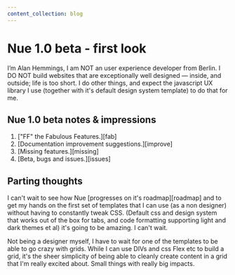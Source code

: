 ```yaml
---
content_collection: blog
---
```


# Nue 1.0 beta - first look

I’m Alan Hemmings, I am NOT an user experience developer from Berlin. I DO NOT build websites that are exceptionally well designed — inside, and outside; life is too short. I do other things, and expect the javascript UX library I use (together with it's default design system template) to do that for me.

## Nue 1.0 beta notes & impressions

 1. ["FF" the Fabulous Features.][fab]
 1. [Documentation improvement suggestions.][improve]
 1. [Missing features.][missing]
 1. [Beta, bugs and issues.][issues]
 
## Parting thoughts

I can't wait to see how Nue [progresses on it's roadmap][roadmap] and to get my hands on the first set of templates that I can use (as a non designer) without having to constantly tweak CSS. (Default css and design system that works out of the box for tabs, and code formatting supporting light and dark themes et al) it's going to be amazing. I can't wait.

Not being a designer myself, I have to wait for one of the templates to be able to go crazy with grids. While I can use DIVs and css Flex etc to build a grid, it's the sheer simplicity of being able to cleanly create content in a grid that I'm really excited about. Small things with really big impacts. 